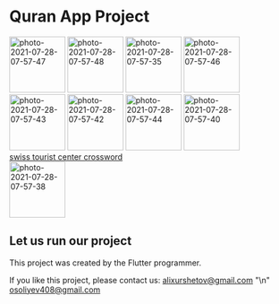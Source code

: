 # Quran App Project

<a href="https://ibb.co/hL0fc6v"><img src="https://i.ibb.co/HBZdCSQ/photo-2021-07-28-07-57-47.jpg" alt="photo-2021-07-28-07-57-47" border="0" width="100"></a>
<a href="https://ibb.co/KWCT1Jf"><img src="https://i.ibb.co/M7qFXmt/photo-2021-07-28-07-57-48.jpg" alt="photo-2021-07-28-07-57-48" border="0" width="100"></a>
<a href="https://ibb.co/82FKgfw"><img src="https://i.ibb.co/ftm1dyW/photo-2021-07-28-07-57-35.jpg" alt="photo-2021-07-28-07-57-35" border="0" width="100"></a>
<a href="https://ibb.co/Twmtr6X"><img src="https://i.ibb.co/D15QLhX/photo-2021-07-28-07-57-46.jpg" alt="photo-2021-07-28-07-57-46" border="0" width="100"></a>
<a href="https://ibb.co/GJcDkjS"><img src="https://i.ibb.co/TTmGR53/photo-2021-07-28-07-57-43.jpg" alt="photo-2021-07-28-07-57-43" border="0" width="100"></a>
<a href="https://ibb.co/JFZWYS1"><img src="https://i.ibb.co/HpZLc9S/photo-2021-07-28-07-57-42.jpg" alt="photo-2021-07-28-07-57-42" border="0" width="100"></a>
<a href="https://ibb.co/xM5X8cP"><img src="https://i.ibb.co/0fJmVW8/photo-2021-07-28-07-57-44.jpg" alt="photo-2021-07-28-07-57-44" border="0" width="100"></a>
<a href="https://ibb.co/mB0kCW4"><img src="https://i.ibb.co/BPGbVMB/photo-2021-07-28-07-57-40.jpg" alt="photo-2021-07-28-07-57-40" border="0" width="100"></a><br /><a target='_blank' href='https://the-crosswordsolver.com/swiss-canton-of-william-tell-fame-3-letters'>swiss tourist center crossword</a><br />
<a href="https://ibb.co/PDcGBrP"><img src="https://i.ibb.co/GHWQgd8/photo-2021-07-28-07-57-38.jpg" alt="photo-2021-07-28-07-57-38" border="0" width="100"></a>

## Let us run our project

This project was created by the Flutter programmer.

If you like this project, please contact us: 
alixurshetov@gmail.com "\n"
osoliyev408@gmail.com
